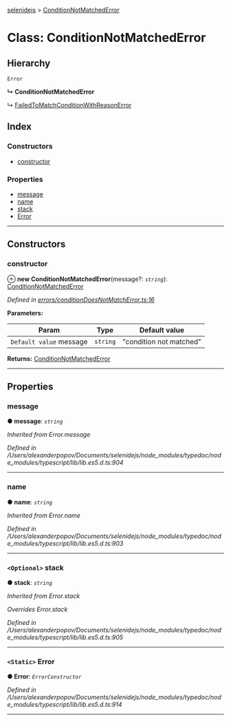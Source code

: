 [selenidejs](../README.md) > [ConditionNotMatchedError](../classes/conditionnotmatchederror.md)

# Class: ConditionNotMatchedError

## Hierarchy

 `Error`

**↳ ConditionNotMatchedError**

↳  [FailedToMatchConditionWithReasonError](failedtomatchconditionwithreasonerror.md)

## Index

### Constructors

* [constructor](conditionnotmatchederror.md#constructor)

### Properties

* [message](conditionnotmatchederror.md#message)
* [name](conditionnotmatchederror.md#name)
* [stack](conditionnotmatchederror.md#stack)
* [Error](conditionnotmatchederror.md#error)

---

## Constructors

<a id="constructor"></a>

###  constructor

⊕ **new ConditionNotMatchedError**(message?: *`string`*): [ConditionNotMatchedError](conditionnotmatchederror.md)

*Defined in [errors/conditionDoesNotMatchError.ts:16](https://github.com/knowledgeexpert/selenidejs/blob/master/lib/errors/conditionDoesNotMatchError.ts#L16)*

**Parameters:**

| Param | Type | Default value |
| ------ | ------ | ------ |
| `Default value` message | `string` | &quot;condition not matched&quot; |

**Returns:** [ConditionNotMatchedError](conditionnotmatchederror.md)

___

## Properties

<a id="message"></a>

###  message

**● message**: *`string`*

*Inherited from Error.message*

*Defined in /Users/alexanderpopov/Documents/selenidejs/node_modules/typedoc/node_modules/typescript/lib/lib.es5.d.ts:904*

___
<a id="name"></a>

###  name

**● name**: *`string`*

*Inherited from Error.name*

*Defined in /Users/alexanderpopov/Documents/selenidejs/node_modules/typedoc/node_modules/typescript/lib/lib.es5.d.ts:903*

___
<a id="stack"></a>

### `<Optional>` stack

**● stack**: *`string`*

*Inherited from Error.stack*

*Overrides Error.stack*

*Defined in /Users/alexanderpopov/Documents/selenidejs/node_modules/typedoc/node_modules/typescript/lib/lib.es5.d.ts:905*

___
<a id="error"></a>

### `<Static>` Error

**● Error**: *`ErrorConstructor`*

*Defined in /Users/alexanderpopov/Documents/selenidejs/node_modules/typedoc/node_modules/typescript/lib/lib.es5.d.ts:914*

___

